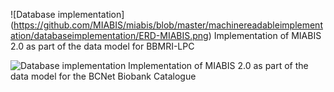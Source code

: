 ![Database implementation]
(https://github.com/MIABIS/miabis/blob/master/machinereadableimplementation/databaseimplementation/ERD-MIABIS.png)
Implementation of MIABIS 2.0 as part of the data model for BBMRI-LPC

![Database implementation](https://github.com/MIABIS/miabis/blob/master/machinereadableimplementation/databaseimplementation/ERD-MIABIS2.png)
Implementation of MIABIS 2.0 as part of the data model for the BCNet Biobank Catalogue